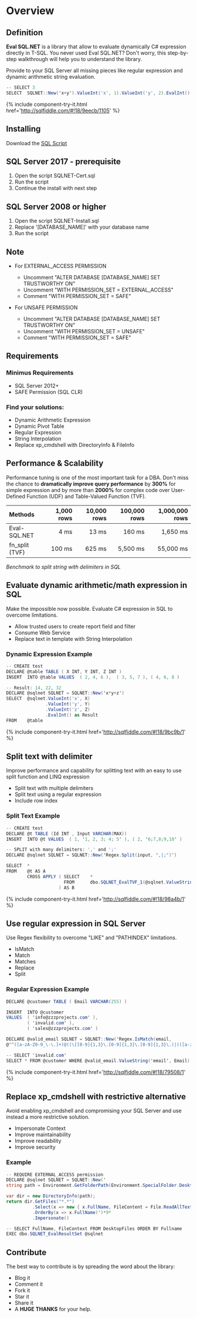 # Overview

## Definition

**Eval SQL.NET** is a library that allow to evaluate dynamically C# expression directly in T-SQL. You never used Eval SQL.NET? Don't worry, this step-by-step walkthrough will help you to understand the library.

Provide to your SQL Server all missing pieces like regular expression and dynamic arithmetic string evaluation.


```csharp
-- SELECT 3
SELECT  SQLNET::New('x+y').ValueInt('x', 1).ValueInt('y', 2).EvalInt() as Result
```
{% include component-try-it.html href='http://sqlfiddle.com/#!18/9eecb/1105' %}

## Installing
Download the <a href="/download">SQL Script</a>

## SQL Server 2017 - prerequisite
1. Open the script SQLNET-Cert.sql
2. Run the script
3. Continue the install with next step

## SQL Server 2008 or higher
1. Open the script SQLNET-Install.sql
2. Replace '[DATABASE_NAME]' with your database name
3. Run the script

## Note
- For EXTERNAL_ACCESS PERMISSION
	- Uncomment "ALTER DATABASE [DATABASE_NAME] SET TRUSTWORTHY ON"
	- Uncomment "WITH PERMISSION_SET = EXTERNAL_ACCESS"
	- Comment "WITH PERMISSION_SET = SAFE"
	
- For UNSAFE PERMISSION
	- Uncomment "ALTER DATABASE [DATABASE_NAME] SET TRUSTWORTHY ON"
	- Uncomment "WITH PERMISSION_SET = UNSAFE"
	- Comment "WITH PERMISSION_SET = SAFE"

## Requirements

### Minimus Requirements

- SQL Server 2012+
- SAFE Permission (SQL CLR)

### Find your solutions:

 - Dynamic Arithmetic Expression
 - Dynamic Pivot Table
 - Regular Expression
 - String Interpolation
 - Replace xp_cmdshell with DirectoryInfo & FileInfo

## Performance & Scalability

Performance tuning is one of the most important task for a DBA. Don't miss the chance to **dramatically improve query performance** by **300%** for simple expression and by more than **2000%** for complex code over User-Defined Function (UDF) and Table-Valued Function (TVF).

| Methods         | 1,000 rows     | 10,000 rows    | 100,000 rows   | 1,000,000 rows |
| :-------------- | -------------: | -------------: | -------------: | -------------: |
| Eval-SQL.NET    | 4 ms           | 13 ms          | 160 ms         | 1,650 ms       |
| fn_split (TVF)  | 100 ms         | 625 ms         | 5,500 ms       | 55,000 ms      |

*Benchmark to split string with delimiters in SQL*

## Evaluate dynamic arithmetic/math expression in SQL

Make the impossible now possible. Evaluate C# expression in SQL to overcome limitations.

- Allow trusted users to create report field and filter
- Consume Web Service
- Replace text in template with String Interpolation

### Dynamic Expression Example
```csharp
-- CREATE test
DECLARE @table TABLE ( X INT, Y INT, Z INT )
INSERT  INTO @table VALUES  ( 2, 4, 6 ),  ( 3, 5, 7 ), ( 4, 6, 8 )

-- Result: 14, 22, 32
DECLARE @sqlnet SQLNET = SQLNET::New('x*y+z')
SELECT  @sqlnet.ValueInt('x', X)
               .ValueInt('y', Y)
               .ValueInt('z', Z)
               .EvalInt() as Result
FROM    @table
```
{% include component-try-it.html href='http://sqlfiddle.com/#!18/9bc9b/1' %}

## Split text with delimiter

Improve performance and capability for splitting text with an easy to use split function and LINQ expression

- Split text with multiple delimiters
- Split text using a regular expression
- Include row index


### Split Text Example
```csharp
-- CREATE test
DECLARE @t TABLE (Id INT , Input VARCHAR(MAX))
INSERT  INTO @t VALUES  ( 1, '1, 2, 3; 4; 5' ), ( 2, '6;7,8;9,10' )

-- SPLIT with many delimiters: ',' and ';'
DECLARE @sqlnet SQLNET = SQLNET::New('Regex.Split(input, ",|;")')

SELECT  *
FROM    @t AS A
        CROSS APPLY ( SELECT    *
                      FROM      dbo.SQLNET_EvalTVF_1(@sqlnet.ValueString('input', Input))
                    ) AS B
```
{% include component-try-it.html href='http://sqlfiddle.com/#!18/98a4b/1' %}

## Use regular expression in SQL Server

Use Regex flexibility to overcome "LIKE" and "PATHINDEX" limitations.

 - IsMatch
 - Match
 - Matches
 - Replace
 - Split

### Regular Expression Example
```csharp
DECLARE @customer TABLE ( Email VARCHAR(255) )

INSERT  INTO @customer
VALUES  ( 'info@zzzprojects.com' ),
        ( 'invalid.com' ),
        ( 'sales@zzzprojects.com' )

DECLARE @valid_email SQLNET = SQLNET::New('Regex.IsMatch(email, 
@"^([a-zA-Z0-9_\-\.]+)@((\[[0-9]{1,3}\.[0-9]{1,3}\.[0-9]{1,3}\.)|(([a-zA-Z0-9\-]+\.)+))([a-zA-Z]{2,4}|[0-9]{1,3})(\]?)$")')

-- SELECT 'invalid.com'
SELECT * FROM @customer WHERE @valid_email.ValueString('email', Email).EvalBit() = 0
```
{% include component-try-it.html href='http://sqlfiddle.com/#!18/79508/1' %}

## Replace xp_cmdshell with restrictive alternative

Avoid enabling xp_cmdshell and compromising your SQL Server and use instead a more restrictive solution.

 - Impersonate Context
 - Improve maintainability
 - Improve readability
 - Improve security

### Example
```csharp
-- REQUIRE EXTERNAL_ACCESS permission
DECLARE @sqlnet SQLNET = SQLNET::New('
string path = Environment.GetFolderPath(Environment.SpecialFolder.Desktop);

var dir = new DirectoryInfo(path);
return dir.GetFiles("*.*")
          .Select(x => new { x.FullName, FileContent = File.ReadAllText(x.FullName) })
          .OrderBy(x => x.FullName)')*9*
          .Impersonate()

-- SELECT FullName, FileContext FROM DesktopFiles ORDER BY Fullname
EXEC dbo.SQLNET_EvalResultSet @sqlnet
```

## Contribute

The best way to contribute is by spreading the word about the library:

 - Blog it
 - Comment it
 - Fork it
 - Star it
 - Share it
 - A **HUGE THANKS** for your help.
